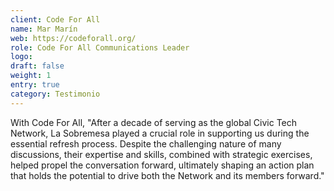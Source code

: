 ```yaml
---
client: Code For All
name: Mar Marín
web: https://codeforall.org/
role: Code For All Communications Leader
logo: 
draft: false
weight: 1
entry: true
category: Testimonio
---
```


With Code For All, "After a decade of serving as the global Civic Tech Network, La Sobremesa played a crucial role in supporting us during the essential refresh process. Despite the challenging nature of many discussions, their expertise and skills, combined with strategic exercises, helped propel the conversation forward, ultimately shaping an action plan that holds the potential to drive both the Network and its members forward."